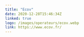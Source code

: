 ```yaml
---
title: "Ecov"
date: 2020-12-28T15:46:34Z
linked: true
logo: /images/operateurs/ecov.webp
link: https://www.ecov.fr/
---
```

